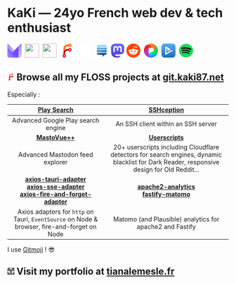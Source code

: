 # KaKi — 24yo French web dev & tech enthusiast

<a href="mailto:tiana.lemesle@protonmail.com"><img src="./assets/protonmail.com.svg" width="32" height="32"></a> 
<a href="https://discord.gg/YkwCHKF7MU"><img src="./assets/discord.com.ico" width="32" height="32"></a> 
<a href="https://www.linkedin.com/in/tianalemesle/"><img src="./assets/linkedin.com.ico" width="32" height="32"></a> 
<a href="https://git.kaki87.net/KaKi87"><img src="./assets/git.kaki87.net.svg" width="32" height="32"></a> 
<a href="https://github.com/KaKi87"><img src="./assets/github.com.svg" width="32" height="32"></a> 
<a href="https://stackexchange.com/users/9523585/kaki87"><img src="./assets/stackexchange.com.png" width="32" height="32"></a>
<a href="https://mamot.fr/@KaKi87" rel="me"><img src="./assets/mastodon.svg" width="32" height="32"></a>
<a href="https://old.reddit.com/user/KaKi_87"><img src="./assets/reddit.com.png" width="32" height="32"></a> 
<a href="https://pixelfed.de/KaKi87"><img src="./assets/pixelfed.de.png" width="32" height="32"></a> 
<a href="https://www.betaseries.com/membre/KaKi87"><img src="./assets/betaseries.com.png" width="32" height="32"></a> 
<a href="https://open.spotify.com/user/tiana.lemesle"><img src="./assets/spotify.com.png" width="32" height="32"></a>

## <a href="https://git.kaki87.net/KaKi87"><img src="./assets/git.kaki87.net.svg" width="16" height="16"></a> Browse all my FLOSS projects at [git.kaki87.net](https://git.kaki87.net/KaKi87?tab=repositories)

Especially :

| [Play Search](https://git.kaki87.net/playsearch.kaki87.net/v2-web) |    [SSHception](https://git.kaki87.net/KaKi87/sshception)    |
| :----------------------------------------------------------: | :----------------------------------------------------------: |
|              Advanced Google Play search engine              |              An SSH client within an SSH server              |
|  **[MastoVue++](https://git.kaki87.net/KaKi87/mastovuepp)**  | **[Userscripts](https://git.kaki87.net/KaKi87/userscripts/src/branch/master/README.md)** |
|               Advanced Mastodon feed explorer                | 20+ userscripts including Cloudflare detectors for search engines, dynamic blacklist for Dark Reader, responsive design for Old Reddit... |
| **[axios-tauri-adapter](https://git.kaki87.net/KaKi87/axios-tauri-adapter)**<br />**[axios-sse-adapter](https://git.kaki87.net/KaKi87/axios-sse-adapter)**<br />**[axios-fire-and-forget-adapter](https://git.kaki87.net/KaKi87/axios-fire-and-forget-adapter)** | **[apache2-analytics](https://git.kaki87.net/KaKi87/apache2-analytics)**<br />**[fastify-matomo](https://git.kaki87.net/KaKi87/fastify-matomo)** |
| Axios adapters for `http` on Tauri, `EventSource` on Node & browser, fire-and-forget on Node |   Matomo (and Plausible) analytics for apache2 and Fastify   |

I use [Gitmoji](https://gitmoji.kaki87.net) ! :sunglasses:

## <a href="https://tianalemesle.fr"><img src="./assets/tianalemesle.fr.png" width="16" height="16"></a> Visit my portfolio at [tianalemesle.fr](https://tianalemesle.fr)
